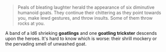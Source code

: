 >Peals of bleating laughter herald the appearance of six diminutive humanoid goats. They continue their chittering as they point towards you, make lewd gestures, and throw insults. Some of them throw rocks at you.

A band of a ld6 shrieking **goatlings** and one **goatling trickster** descends upon the heroes. It's hard to know which is worse: their shrill mockery or the pervading smell of unwashed goat. 
